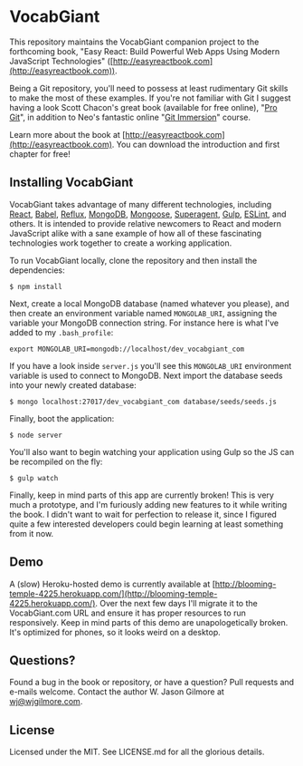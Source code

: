 # VocabGiant

This repository maintains the VocabGiant companion project to the forthcoming book, "Easy React: Build Powerful Web Apps Using Modern JavaScript Technologies" ([http://easyreactbook.com](http://easyreactbook.com)).

Being a Git repository, you'll need to possess at least rudimentary Git skills to make the most of these examples. If you're not familiar with Git I suggest having a look Scott Chacon's great book (available for free online), "[Pro Git](https://git-scm.com/book)", in addition to Neo's fantastic online "[Git Immersion](http://gitimmersion.com/)" course.

Learn more about the book at [http://easyreactbook.com](http://easyreactbook.com). You can download the introduction and first chapter for free!

## Installing VocabGiant

VocabGiant takes advantage of many different technologies, including [React](https://facebook.github.io/react/), [Babel](https://babeljs.io/), [Reflux](https://github.com/spoike/refluxjs), [MongoDB](https://www.mongodb.org/), [Mongoose](http://mongoosejs.com/), [Superagent](https://github.com/visionmedia/superagent), [Gulp](http://gulpjs.com/), [ESLint](http://eslint.org/), and others. It is intended to provide relative newcomers to React and modern JavaScript alike with a sane example of how all of these fascinating technologies work together to create a working application.

To run VocabGiant locally, clone the repository and then install the dependencies:

	$ npm install

Next, create a local MongoDB database (named whatever you please), and then create an environment variable named `MONGOLAB_URI`, assigning the variable your MongoDB connection string. For instance here is what I've added to my `.bash_profile`:

	export MONGOLAB_URI=mongodb://localhost/dev_vocabgiant_com

If you have a look inside `server.js` you'll see this `MONGOLAB_URI` environment variable is used to connect to MongoDB. Next import the database seeds into your newly created database:

	$ mongo localhost:27017/dev_vocabgiant_com database/seeds/seeds.js

Finally, boot the application:

	$ node server

You'll also want to begin watching your application using Gulp so the JS can be recompiled on the fly:

	$ gulp watch

Finally, keep in mind parts of this app are currently broken! This is very much a prototype, and I'm furiously adding new features to it while writing the book. I didn't want to wait for perfection to release it, since I figured quite a few interested developers could begin learning at least something from it now.

## Demo

A (slow) Heroku-hosted demo is currently available at [http://blooming-temple-4225.herokuapp.com/](http://blooming-temple-4225.herokuapp.com/). Over the next few days I'll migrate it to the VocabGiant.com URL and ensure it has proper resources to run responsively. Keep in mind parts of this demo are unapologetically broken. It's optimized for phones, so it looks weird on a desktop.

## Questions?

Found a bug in the book or repository, or have a question? Pull requests and e-mails welcome. Contact the author W. Jason Gilmore at wj@wjgilmore.com.

## License

Licensed under the MIT. See LICENSE.md for all the glorious details.
